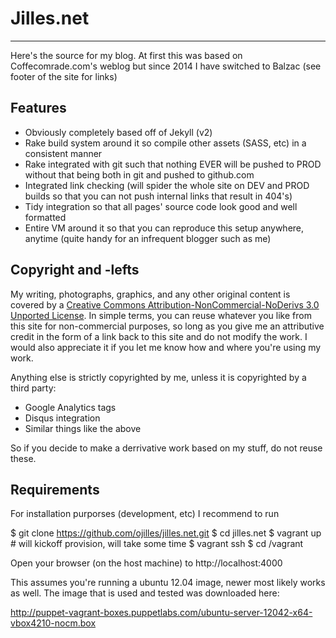 # Jilles.net
***
Here's the source for my blog. At first this was based on Coffecomrade.com's weblog 
but since 2014 I have switched to Balzac (see footer of the site for links)


Features
--------

* Obviously completely based off of Jekyll (v2)
* Rake build system around it so compile other assets (SASS, etc) in a consistent manner
* Rake integrated with git such that nothing EVER will be pushed to PROD without that being both in git and pushed to github.com
* Integrated link checking (will spider the whole site on DEV and PROD builds so that you can not push internal links that result in 404's)
* Tidy integration so that all pages' source code look good and well formatted
* Entire VM around it so that you can reproduce this setup anywhere, anytime (quite handy for an infrequent blogger such as me)

Copyright and -lefts
--------------------
My writing, photographs, graphics, and any other original content is covered by
a [Creative Commons Attribution-NonCommercial-NoDerivs 3.0 Unported License](http://creativecommons.org/licenses/by-nc-nd/3.0/).
In simple terms, you can reuse whatever you like from this site for
non-commercial purposes, so long as you give me an attributive credit in the
form of a link back to this site and do not modify the work. I would also
appreciate it if you let me know how and where you're using my work.

Anything else is strictly copyrighted by me, unless it is copyrighted by a
third party:

* Google Analytics tags
* Disqus integration
* Similar things like the above

So if you decide to make a derrivative work based on my stuff, do not reuse
these.

Requirements
------------

For installation purporses (development, etc) I recommend to run

  $ git clone https://github.com/ojilles/jilles.net.git
  $ cd jilles.net
  $ vagrant up       # will kickoff provision, will take some time
  $ vagrant ssh
  $ cd /vagrant

Open your browser (on the host machine) to http://localhost:4000

This assumes you're running a ubuntu 12.04 image, newer most likely works as well. The image that
is used and tested was downloaded here: 

  http://puppet-vagrant-boxes.puppetlabs.com/ubuntu-server-12042-x64-vbox4210-nocm.box
